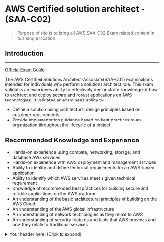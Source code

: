 # AWS Certified solution architect - (SAA-C02)

>Purpose of site is to bring all AWS SAA-C02 Exam related content in to a single location

## Introduction

---
[Official Exam Guide](https://d1.awsstatic.com/training-and-certification/docs-sa-assoc/AWS-Certified-Solutions-Architect-Associate_Exam-Guide.pdf)

The AWS Certified Solutions Architect-Associate(SAA-C02) examinations intended for individuals who perform a solutions architect role. 
This exam validates an examinees ability to effectively demonstrate knowledge of how to architect and deploy secure and robust applications on AWS technologies.
It validates an examinee’s ability to:

- Define a solution using architectural design principles based on customer requirements.
- Provide implementation guidance based on best practices to an organization throughout the lifecycle of a project.

## Recommended Knowledge and Experience

- Hands-on experience using compute, networking, storage, and database AWS services
- Hands-on experience with AWS deployment and management services
- Ability to identify and define technical requirements for an AWS-based application
- Ability to identify which AWS services meet a given technical requirement
- Knowledge of recommended best practices for building secure and reliable applications on the AWS platform
- An understanding of the basic architectural principles of building on the AWS Cloud
- An understanding of the AWS global infrastructure
- An understanding of network technologies as they relate to AWS
- An understanding of security features and tools that AWS provides and how they relate to traditional services


<details>
<summary>Your header here! (Click to expand)</summary>

- Hands-on experience using compute, networking, storage, and database AWS services
- Hands-on experience with AWS deployment and management services
- Ability to identify and define technical requirements for an AWS-based application
- Ability to identify which AWS services meet a given technical requirement
- Knowledge of recommended best practices for building secure and reliable applications on the AWS platform
- An understanding of the basic architectural principles of building on the AWS Cloud
- An understanding of the AWS global infrastructure
- An understanding of network technologies as they relate to AWS
- An understanding of security features and tools that AWS provides and how they relate to traditional services

</details>
